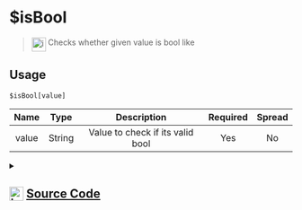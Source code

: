 # $isBool
> <img align="top" src="https://upload.wikimedia.org/wikipedia/commons/thumb/e/e4/Infobox_info_icon.svg/160px-Infobox_info_icon.svg.png?20150409153300" alt="image" width="25" height="auto"> Checks whether given value is bool like
## Usage
```
$isBool[value]
```
| Name | Type | Description | Required | Spread
| :---: | :---: | :---: | :---: | :---: |
value | String | Value to check if its valid bool | Yes | No
<details>
<summary>
    
## <img align="top" src="https://cdn4.iconfinder.com/data/icons/iconsimple-logotypes/512/github-512.png" alt="image" width="25" height="auto">  [Source Code](https://github.com/tryforge/ForgeScript-V2/blob/main/src/native/isBool.ts)
    
</summary>
    
```ts
import { ArgType, NativeFunction, Return } from "../structures"

export default new NativeFunction({
    name: "$isBool",
    version: "1.0.6",
    description: "Checks whether given value is bool like",
    brackets: true,
    unwrap: true,
    args: [
        {
            name: "value",
            description: "Value to check if its valid bool",
            rest: false,
            required: true,
            type: ArgType.String,
        },
    ],
    execute(_, [v]) {
        return this.success(v === "true" || v === "false")
    },
})

```
    
</details>